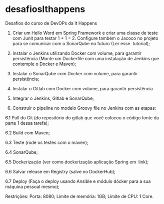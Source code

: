 # desafiosIthappens
Desafios do curso de DevOPs da It Happens

1. Criar um Hello Word em Spring Framework e criar uma classe de teste com Junit para
testar 1 + 1 = 2. Configure também o Jacoco no projeto para se comunicar com o
SonarQube no futuro (Ler esse ​ tutorial​ );

2. Instalar o Jenkins utilizando Docker com volume, para garantir persistência (Monte um
Dockerfile com uma instalação de Jenkins que contemple o Docker e Maven);

3. Instalar o SonarQube com Docker com volume, para garantir persistência;

4. Instalar o Gitlab com Docker com volume, para garantir persistência

5. Integrar o Jenkins, Gitlab e SonarQube;

6. Construir o pipeline no modelo Groovy file no Jenkins com as etapas:

 6.1 Pull do Git (do repositório do gitlab que você colocou o código fonte da parte 1 dessa
tarefa);

 6.2 Build com Maven;
 
 6.3 Teste (rode os testes com o maven);
 
 6.4 SonarQube;
 
 6.5 Dockerização (ver como dockerização aplicação Spring em ​ link​ );
 
 6.6 Salvar release em Registry (salve no DockerHub);
 
 6.7 Deploy (Faça o deploy usando Ansible e módulo dócker para a sua máquina pessoal
mesmo);

Restrições:
Porta: 8080;
Limite de memória: 1GB;
Limite de CPU: 1 Core.
